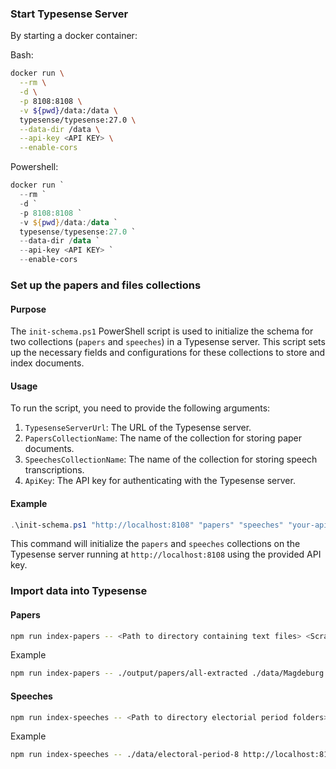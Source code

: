 
### Start Typesense Server

By starting a docker container:

Bash:
```bash
docker run \
  --rm \
  -d \
  -p 8108:8108 \
  -v ${pwd}/data:/data \
  typesense/typesense:27.0 \
  --data-dir /data \
  --api-key <API KEY> \
  --enable-cors
```

Powershell:
```powershell
docker run `
  --rm `
  -d `
  -p 8108:8108 `
  -v ${pwd}/data:/data `
  typesense/typesense:27.0 `
  --data-dir /data `
  --api-key <API KEY> `
  --enable-cors
```

### Set up the papers and files collections

#### Purpose
The `init-schema.ps1` PowerShell script is used to initialize the schema for two collections (`papers` and `speeches`) in a Typesense server. This script sets up the necessary fields and configurations for these collections to store and index documents.

#### Usage
To run the script, you need to provide the following arguments:
1. `TypesenseServerUrl`: The URL of the Typesense server.
2. `PapersCollectionName`: The name of the collection for storing paper documents.
3. `SpeechesCollectionName`: The name of the collection for storing speech transcriptions.
4. `ApiKey`: The API key for authenticating with the Typesense server.

#### Example
```powershell
.\init-schema.ps1 "http://localhost:8108" "papers" "speeches" "your-api-key"
```

This command will initialize the `papers` and `speeches` collections on the Typesense server running at `http://localhost:8108` using the provided API key.

  
### Import data into Typesense

#### Papers

```bash
npm run index-papers -- <Path to directory containing text files> <Scraped Session file> <Typesense server url> <Papers collection name> <Api key>
```

Example
```bash
npm run index-papers -- ./output/papers/all-extracted ./data/Magdeburg.json http://localhost:8108 papers-0001 abc123
```

#### Speeches

```bash
npm run index-speeches -- <Path to directory electorial period folders> <Typesense server url> <Speeches collection name> <Api key>
```

Example
```bash
npm run index-speeches -- ./data/electoral-period-8 http://localhost:8108 speeches-0001 abc123
```
